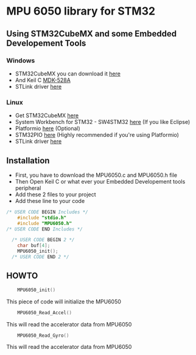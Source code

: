 # MPU 6050 library for STM32

## Using STM32CubeMX and some Embedded Developement Tools 

### Windows
* STM32CubeMX you can download it [here](https://drive.google.com/open?id=1N8bS0Hrovc6rC6EXCmpEYRuLo2L5LAkY)
* And Keil C [MDK-528A](https://drive.google.com/open?id=17sjN0DzB7I-pPuRy-l-LpnSjZ-4o4s-3)
* STLink driver [here](https://drive.google.com/open?id=1J7AiBV88Fnsd9TBRAAKmvBKSD9iBqoiu)
### Linux
* Get STM32CubeMX [here](https://drive.google.com/open?id=1ghoMddfOygAv4Riyuj9axoAC0LPkqIlH)
* System Workbench for STM32 - SW4STM32 [here](https://drive.google.com/open?id=16IZvkdUKKK0QfxI6qu8FygTKRyDq-17Q) (If you like Eclipse)
* Platformio [here](https://github.com/platformio/platformio-core) (Optional)
* STM32PIO [here](https://github.com/ussserrr/stm32pio) (Highly recommended if you're using Platformio)
* STLink driver [here](https://github.com/texane/stlink)

## Installation
* First, you have to download the MPU6050.c and MPU6050.h file 
* Then Open Keil C or what ever your Embedded Developement tools peripheral 
* Add these 2 files to your project 
* Add these line to your code 
```c
/* USER CODE BEGIN Includes */
    #include "stdio.h"
    #include "MPU6050.h"
/* USER CODE END Includes */
```
```c
  /* USER CODE BEGIN 2 */
	char buf[4];
	MPU6050_init();
  /* USER CODE END 2 */
```
## HOWTO
```c
    MPU6050_init()
```
This piece of code will initialize the MPU6050
```c
    MPU6050_Read_Accel()
```
This will read the accelerator data from MPU6050
```c
    MPU6050_Read_Gyro()
```
This will read the accelerator data from MPU6050

